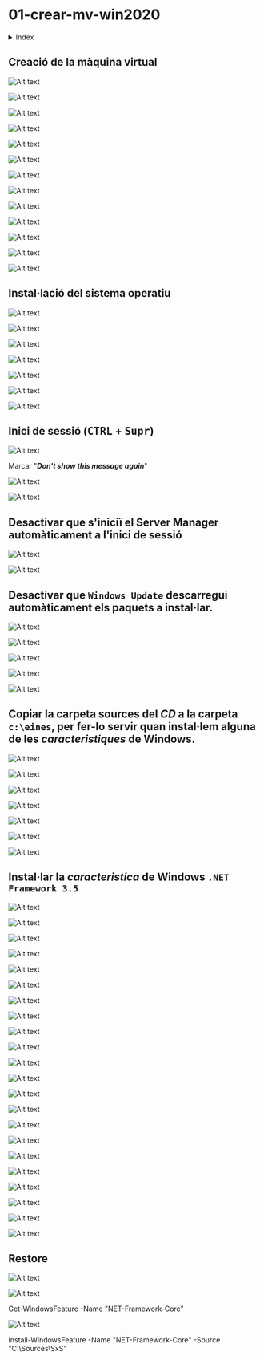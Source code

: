 # 01-crear-mv-win2020

<!-- https://blogs.sap.com/2020/06/25/how-to-install-the-.net-framework-3.5-on-windows-server-2016-and-later/ -->

<details>
  <summary>Index</summary>

1. [Creació de la màquina virtual](./README.md#creació-de-la-màquina-virtual)

1. [Instal·lació del sistema operatiu](./README.md#installació-del-sistema-operatiu)

1. [Inici de sessió (<kbd>CTRL</kbd> + <kbd>Supr</kbd>)](./README.md#inici-de-sessió-ctrl--supr)

1. [Desactivar que s'iniciï el **Server Manager** automàticament a l'inici de sessió](./README.md#desactivar-que-siniciï-el-server-manager-automàticament-a-linici-de-sessió)

1. [Desactivar que **```Windows Update```** descarregui automàticament els paquets a instal·lar.](./README.md#desactivar-que-windows-update-descarregui-automàticament-els-paquets-a-installar)

1. [Copiar la carpeta sources del *CD* a la carpeta **```c:\eines```**, per fer-lo servir quan instal·lem alguna de les *caracteristiques* de Windows.](./README.md#copiar-la-carpeta-sources-del-cd-a-la-carpeta-ceines-per-fer-lo-servir-quan-installem-alguna-de-les-caracteristiques-de-windows)

1. [Instal·lar la *caracteristica* de Windows **```.NET Framework 3.5```**](./README.md#installar-la-caracteristica-de-windows-net-framework-35)

</details>


## Creació de la màquina virtual

![Alt text](./images/image.png)

![Alt text](./images/image-2.png)

![Alt text](./images/image-3.png)

![Alt text](./images/image-4.png)

![Alt text](./images/image-6.png)

![Alt text](./images/image-7.png)

![Alt text](./images/image-9.png)

![Alt text](./images/image-8.png)

![Alt text](./images/image-10.png)

![Alt text](./images/image-12.png)

![Alt text](./images/image-13.png)

![Alt text](./images/image-14.png)

![Alt text](./images/image-15.png)

## Instal·lació del sistema operatiu

![Alt text](./images/image-16.png)

![Alt text](./images/image-17.png)

![Alt text](./images/image-19.png)

![Alt text](./images/image-20.png)

![Alt text](./images/image-21.png)

![Alt text](./images/image-22.png)

![Alt text](./images/image-23.png)

## Inici de sessió (<kbd>CTRL</kbd> + <kbd>Supr</kbd>)

![Alt text](./images/image-24.png)


Marcar "***Don't show this message again***"

![Alt text](./images/image-25.png)

![Alt text](./images/image-26.png)

## Desactivar que s'iniciï el **Server Manager** automàticament a l'inici de sessió

![Alt text](./images/image-27.png)

![Alt text](./images/image-28.png)

## Desactivar que **```Windows Update```** descarregui automàticament els paquets a instal·lar.

![Alt text](./images/image-29.png)

![Alt text](./images/image-30.png)

![Alt text](./images/image-31.png)

![Alt text](./images/image-32.png)

![Alt text](./images/image-34.png)

## Copiar la carpeta sources del *CD* a la carpeta **```c:\eines```**, per fer-lo servir quan instal·lem alguna de les *caracteristiques* de Windows.

![Alt text](./images/image-35.png)

![Alt text](./images/image-37.png)

![Alt text](./images/image-38.png)


![Alt text](./images/image-36.png)

![Alt text](./images/image-39.png)

![Alt text](./images/image-40.png)

![Alt text](./images/image-41.png)

## Instal·lar la *caracteristica* de Windows **```.NET Framework 3.5```**

![Alt text](./images/image-42.png)


![Alt text](./images/image-43.png)

![Alt text](./images/image-44.png)

![Alt text](./images/image-45.png)

![Alt text](./images/image-46.png)

![Alt text](./images/image-48.png)

![Alt text](./images/image-49.png)

![Alt text](./images/image-50.png)


![Alt text](image-3.png)



![Alt text](./images/image-52.png)

![Alt text](./images/image-53.png)

![Alt text](./images/image-54.png)

![Alt text](./images/image-55.png)


![Alt text](./images/image-57.png)

![Alt text](./images/image-58.png)

![Alt text](./images/image-59.png)

<!-- 

![Alt text](./images/image-60.png)

![Alt text](./images/image-61.png)

![Alt text](./images/image-62.png)

-->

![Alt text](./images/image-64.png)

![Alt text](./images/image-65.png)

![Alt text](./images/image-67.png)

![Alt text](./images/image-68.png)

![Alt text](./images/image-69.png)

![Alt text](./images/image-71.png)

## Restore

![Alt text](image.png)

![Alt text](image-2.png)


Get-WindowsFeature -Name "NET-Framework-Core"

![Alt text](image-1.png)

Install-WindowsFeature -Name "NET-Framework-Core" -Source "C:\Sources\SxS"